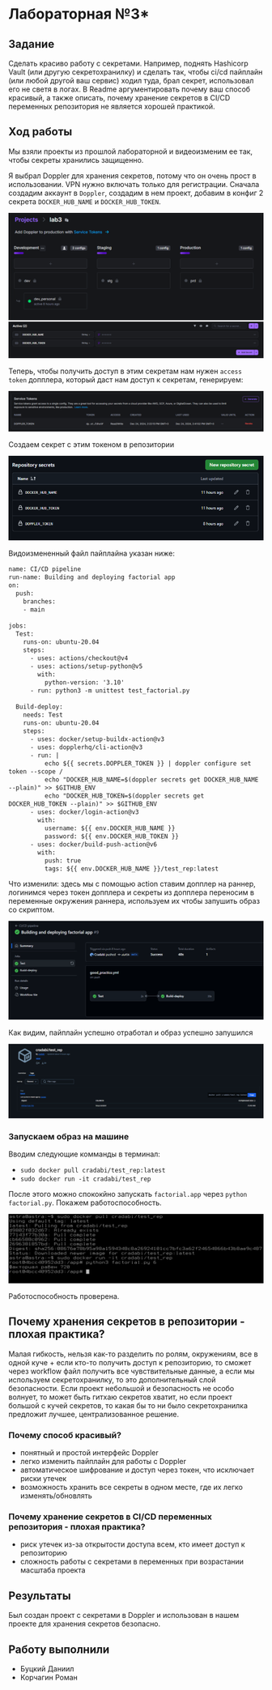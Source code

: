 # Лабораторная №3*

## Задание
Сделать красиво работу с секретами. Например, поднять Hashicorp Vault (или другую секретохранилку) и сделать так, чтобы ci/cd пайплайн (или любой другой ваш сервис) ходил туда, брал секрет, использовал его не светя в логах. В Readme аргументировать почему ваш способ красивый, а также описать, почему хранение секретов в CI/CD переменных репозитория не является хорошей практикой.

## Ход работы
Мы взяли проекты из прошлой лабораторной и видеоизменим ее так, чтобы секреты хранились защищенно.

Я выбрал Doppler для хранения секретов, потому что он очень прост в использовании. VPN нужно включать только для регистрации. 
Сначала создадим аккаунт в `Doppler`, создадим в нем проект, добавим в конфиг 2 секрета `DOCKER_HUB_NAME` и `DOCKER_HUB_TOKEN`.

![image](https://github.com/Nyehx/ITMO_cloud_labs/blob/main/DevOps/Lab_3_2/1.png)
![image](https://github.com/Nyehx/ITMO_cloud_labs/blob/main/DevOps/Lab_3_2/2.png)

Теперь, чтобы получить доступ в этим секретам нам нужен `access token` допплера, который даст нам доступ к секретам, генерируем:

![image](https://github.com/Nyehx/ITMO_cloud_labs/blob/main/DevOps/Lab_3_2/3.png)

Создаем секрет с этим токеном в репозитории

![image](https://github.com/Nyehx/ITMO_cloud_labs/blob/main/DevOps/Lab_3_2/4.png)

Видоизмененный файл пайплайна указан ниже:

```
name: CI/CD pipeline
run-name: Building and deploying factorial app
on:
  push:
    branches:
    - main

jobs:
  Test:
    runs-on: ubuntu-20.04
    steps:
      - uses: actions/checkout@v4
      - uses: actions/setup-python@v5
        with:
          python-version: '3.10'
      - run: python3 -m unittest test_factorial.py

  Build-deploy:
    needs: Test
    runs-on: ubuntu-20.04
    steps:
      - uses: docker/setup-buildx-action@v3
      - uses: dopplerhq/cli-action@v3
      - run: |
          echo ${{ secrets.DOPPLER_TOKEN }} | doppler configure set token --scope /
          echo "DOCKER_HUB_NAME=$(doppler secrets get DOCKER_HUB_NAME --plain)" >> $GITHUB_ENV
          echo "DOCKER_HUB_TOKEN=$(doppler secrets get DOCKER_HUB_TOKEN --plain)" >> $GITHUB_ENV
      - uses: docker/login-action@v3
        with:
          username: ${{ env.DOCKER_HUB_NAME }}
          password: ${{ env.DOCKER_HUB_TOKEN }}
      - uses: docker/build-push-action@v6
        with:
          push: true
          tags: ${{ env.DOCKER_HUB_NAME }}/test_rep:latest
```

Что изменили: здесь мы с помощью action ставим допплер на раннер, логинимся через токен допплера и секреты из допплера переносим в переменные окружения раннера, используем их чтобы запушить образ со скриптом.

![image](https://github.com/Nyehx/ITMO_cloud_labs/blob/main/DevOps/Lab_3_2/5.png)

Как видим, пайплайн успешно отработал и образ успешно запушился

![image](https://github.com/Nyehx/ITMO_cloud_labs/blob/main/DevOps/Lab_3_2/6.png)


### Запускаем образ на машине
Вводим следующие комманды в терминал:
* `sudo docker pull cradabi/test_rep:latest`
* `sudo docker run -it cradabi/test_rep`

После этого можно спококйно запускать `factorial.app` через `python factorial.py`.
Покажем работоспособность.

![image](https://github.com/Nyehx/ITMO_cloud_labs/blob/main/DevOps/Lab_3_2/7.png)

Работоспособность проверена.

## Почему хранения секретов в репозитории - плохая практика?
Малая гибкость, нельзя как-то разделить по ролям, окружениям, все в одной куче + если кто-то получить доступ к репозиторию, то сможет через workflow файл получить все чувствительные данные, а если мы используем секретохранилку, то это дополнительный слой безопасности. Если проект небольшой и безопасность не особо волнует, то может быть гитхаю секретов хватит, но если проект большой с кучей секретов, то какая бы то ни было секретохранилка предложит лучшее, централизованное решение.



### Почему способ красивый?
* понятный и простой интерфейс Doppler
* легко изменить пайплайн для работы с Doppler
* автоматическое шифрование и доступ через токен, что исключает риски утечек
* возможность хранить все секреты в одном месте, где их легко изменять/обновлять


### Почему хранение секретов в CI/CD переменных репозитория - плохая практика?

* риск утечек из-за открытости доступа всем, кто имеет доступ к репозиторию
* сложность работы с секретами в переменных при возрастании масштаба проекта

## Результаты

Был создан проект с секретами в Doppler и использован в нашем проекте для хранения секретов безопасно.

## Работу выполнили
* Буцкий Даниил
* Корчагин Роман
